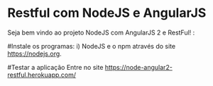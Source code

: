# Restful com NodeJS e AngularJS



Seja bem vindo ao projeto NodeJS com AngularJS 2 e RestFul!
 :

#Instale os programas:
  i) NodeJS e o npm através do site https://nodejs.org.
  
   
  
#Testar a aplicação
Entre no site https://node-angular2-restful.herokuapp.com/
